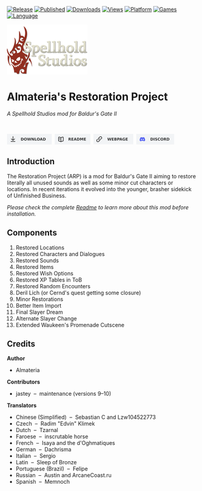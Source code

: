 [![Release](https://img.shields.io/github/v/release/Spellhold-Studios/Almaterias-Restoration-Project?include_prereleases&color=%2392403a)](https://github.com/Spellhold-Studios/Almaterias-Restoration-Project/releases/latest)
[![Published](https://img.shields.io/github/release-date/Spellhold-Studios/Almaterias-Restoration-Project?display_date=published_at&label=published&color=%2392403a)](https://github.com/Spellhold-Studios/Almaterias-Restoration-Project/releases/latest)
[![Downloads](https://img.shields.io/github/downloads/Spellhold-Studios/Almaterias-Restoration-Project/total?color=%2392403a)](https://github.com/Spellhold-Studios/Almaterias-Restoration-Project/releases)
[![Views](https://badges.pufler.dev/visits/Spellhold-Studios/Almaterias-Restoration-Project?label=views&color=%2392403a)](https://github.com/Spellhold-Studios/Almaterias-Restoration-Project/releases)
[![Platform](https://img.shields.io/badge/platform-Windows%20%a0%20macOS%20%a0%20Linux%20%a0%20Project%20Infinity-%2392403a)](https://github.com/Spellhold-Studios/Almaterias-Restoration-Project/releases)
[![Games](https://img.shields.io/badge/games-BG2%20%a0%20BGT%20%a0%20BG2%3AEE%20%a0%20EET-%2392403a)](https://github.com/Spellhold-Studios/Almaterias-Restoration-Project/releases)
[![Language](https://img.shields.io/badge/language-en%20%a0%20cs%20%a0%20de%20%a0%20fo%20%a0%20fr%20%a0%20it%20%a0%20nl%20%a0%20pl%20%a0%20pt--BR%20%a0%20ru%20%a0%20sp%20%a0%20zh--CN-%2392403a)](https://github.com/Spellhold-Studios/Almaterias-Restoration-Project/releases)

<!--
Badges white space separator: %20%a0%20
Badges ":" (colon) symbol: %3A
Badges "-" (hyphen) symbol: --
Games full list: BG1 BG2 BGT BG%3AEE SoD BG2%3AEE EET IWD1 IWD2 IWD%3AEE PST PST%3AEE
IETF language tags: https://spellhold-studios.github.io/assets/docs/ietf-lang-tags.pdf
Why some badges update slowly: https://github.com/pujux/badge-it/issues/78
-->

<picture>
  <source media="(prefers-color-scheme: dark)" srcset="https://raw.githubusercontent.com/Spellhold-Studios/Spellhold-Studios.github.io/main/assets/images/shs-corner-logo.svg" />
  <source media="(prefers-color-scheme: light)" srcset="https://raw.githubusercontent.com/Spellhold-Studios/Spellhold-Studios.github.io/main/assets/images/shs-corner-logo.svg" />
  <img alt="SHS logo" src="https://raw.githubusercontent.com/Spellhold-Studios/Spellhold-Studios.github.io/main/assets/images/shs-corner-logo.svg" width="212" height="132">
</picture>

# Almateria's Restoration Project

*A Spellhold Studios mod for Baldur's Gate&nbsp;II*

<br>

[<img alt="Download" src="https://raw.githubusercontent.com/Spellhold-Studios/Spellhold-Studios.github.io/main/assets/buttons/download.svg" height="28">](https://github.com/Spellhold-Studios/Almaterias-Restoration-Project/releases/latest)&nbsp;
[<img alt="Readme" src="https://raw.githubusercontent.com/Spellhold-Studios/Spellhold-Studios.github.io/main/assets/buttons/readme.svg" height="28">](https://spellhold-studios.github.io/readmes/almaterias-restoration-project/readme-arp-english.html)&nbsp;
[<img alt="Webpage" src="https://raw.githubusercontent.com/Spellhold-Studios/Spellhold-Studios.github.io/main/assets/buttons/webpage.svg" height="28">](https://spellhold-studios.github.io/)&nbsp;
[<img alt="Discord" src="https://raw.githubusercontent.com/Spellhold-Studios/Spellhold-Studios.github.io/main/assets/buttons/discord-blue.svg" height="28">](https://discord.gg/pE2Njbdb2a)

## Introduction

The Restoration Project (ARP) is a mod for Baldur's Gate II aiming to restore literally all unused sounds as well as some minor cut characters or locations. In recent iterations it evolved into the younger, brasher sidekick of Unfinished Business.

*Please check the complete [Readme](https://spellhold-studios.github.io/readmes/almaterias-restoration-project/readme-arp-english.html) to learn more about this mod before installation.*

## Components

1. Restored Locations
2. Restored Characters and Dialogues
3. Restored Sounds
4. Restored Items
5. Restored Wish Options
6. Restored XP Tables in ToB
7. Restored Random Encounters
8. Deril Lich (or Cernd's quest getting some closure)
9. Minor Restorations
10. Better Item Import
11. Final Slayer Dream
12. Alternate Slayer Change
13. Extended Waukeen's Promenade Cutscene

## Credits

<!-- double space after each credits **Heading** if you don't need lists -->

**Author**  

- Almateria

**Contributors**  

- jastey &nbsp;&ndash;&nbsp; maintenance (versions 9&ndash;10)

**Translators**  

- Chinese (Simplified) &nbsp;&ndash;&nbsp; Sebastian C and Lzw104522773
- Czech &nbsp;&ndash;&nbsp; Radim "Edvin" Klimek
- Dutch &nbsp;&ndash;&nbsp; Tzarnal
- Faroese &nbsp;&ndash;&nbsp; inscrutable horse
- French &nbsp;&ndash;&nbsp; Isaya and the d'Oghmatiques
- German &nbsp;&ndash;&nbsp; Dachrisma
- Italian &nbsp;&ndash;&nbsp; Sergio
- Latin &nbsp;&ndash;&nbsp; Sleep of Bronze
- Portuguese (Brazil) &nbsp;&ndash;&nbsp; Felipe
- Russian &nbsp;&ndash;&nbsp; Austin and ArcaneCoast.ru
- Spanish &nbsp;&ndash;&nbsp; Memnoch
